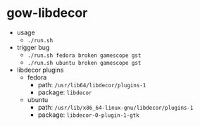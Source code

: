 gow-libdecor
============
- usage
    - `./run.sh`
- trigger bug
    - `./run.sh fedora broken gamescope gst`
    - `./run.sh ubuntu broken gamescope gst`
- libdecor plugins
    - fedora
        - path: `/usr/lib64/libdecor/plugins-1`
        - package: `libdecor`
    - ubuntu
        - path: `/usr/lib/x86_64-linux-gnu/libdecor/plugins-1`
        - package: `libdecor-0-plugin-1-gtk`
